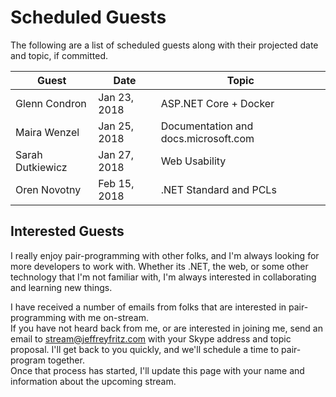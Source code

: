 # Scheduled Guests

The following are a list of scheduled guests along with their projected date and topic, if committed.

| Guest | Date | Topic |
| ----- | ---- | ----- |
| Glenn Condron | Jan 23, 2018 | ASP.NET Core + Docker |
| Maira Wenzel | Jan 25, 2018 | Documentation and docs.microsoft.com |
| Sarah Dutkiewicz | Jan 27, 2018 | Web Usability |
| Oren Novotny | Feb 15, 2018 | .NET Standard and PCLs |

## Interested Guests

I really enjoy pair-programming with other folks, and I'm always looking for more developers to work with.  Whether its
.NET, the web, or some other technology that I'm not familiar with, I'm always interested in collaborating and learning 
new things.

I have received a number of emails from folks that are interested in pair-programming with me on-stream.  
If you have not heard back from me, or are interested in joining me, send an email to stream@jeffreyfritz.com with
your Skype address and topic proposal.  I'll get back to you quickly, and we'll schedule a time to pair-program together.  
Once that process has started, I'll update this page with your name and information about the upcoming stream.

